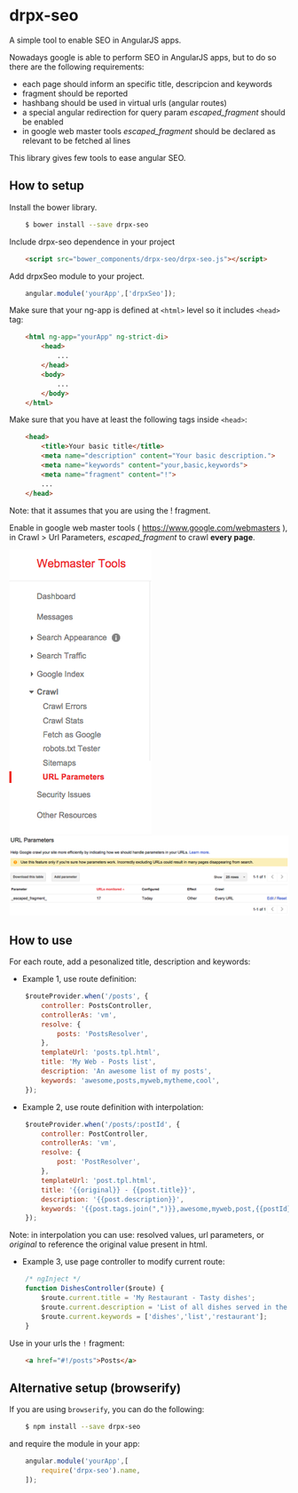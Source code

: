 drpx-seo
========

A simple tool to enable SEO in AngularJS apps.

Nowadays google is able to perform SEO in AngularJS apps, but to do so there are the following requirements:

- each page should inform an specific title, descripcion and keywords
- fragment should be reported
- hashbang should be used in virtual urls (angular routes)
- a special angular redirection for query param _escaped_fragment_ should be enabled
- in google web master tools _escaped_fragment_ should be declared as relevant to be fetched al lines

This library gives few tools to ease angular SEO.



How to setup
------------

Install the bower library.

```bash
    $ bower install --save drpx-seo
```

Include drpx-seo dependence in your project

```html
    <script src="bower_components/drpx-seo/drpx-seo.js"></script>
```

Add drpxSeo module to your project.

```javascript
    angular.module('yourApp',['drpxSeo']);
```

Make sure that your ng-app is defined at `<html>` level so it includes `<head>` tag:

```html
    <html ng-app="yourApp" ng-strict-di>
        <head>
            ...
        </head>
        <body>
            ...
        </body>
    </html>
```

Make sure that you have at least the following tags inside `<head>`:

```html
    <head>
        <title>Your basic title</title>
        <meta name="description" content="Your basic description.">
        <meta name="keywords" content="your,basic,keywords">
        <meta name="fragment" content="!">
        ...
    </head>
```

  Note: that it assumes that you are using the ! fragment.

Enable in google web master tools ( https://www.google.com/webmasters ), in Crawl > Url Parameters, _escaped_fragment_ to crawl **every page**.

![Google Web Master Tools Crawl](./wmt-crawl.png)
![Google Web Master Tools Parameters](./wmt-urlparameters.png)



How to use
----------

For each route, add a pesonalized title, description and keywords:

- Example 1, use route definition:

```javascript
    $routeProvider.when('/posts', {
        controller: PostsController,
        controllerAs: 'vm',
        resolve: {
            posts: 'PostsResolver',
        },
        templateUrl: 'posts.tpl.html',
        title: 'My Web - Posts list',
        description: 'An awesome list of my posts',
        keywords: 'awesome,posts,myweb,mytheme,cool',
    });
```

- Example 2, use route definition with interpolation:

```javascript
    $routeProvider.when('/posts/:postId', {
        controller: PostController,
        controllerAs: 'vm',
        resolve: {
            post: 'PostResolver',
        },
        templateUrl: 'post.tpl.html',
        title: '{{original}} - {{post.title}}',
        description: '{{post.description}}',
        keywords: '{{post.tags.join(",")}},awesome,myweb,post,{{postId}}',
    });
```

  Note: in interpolation you can use: resolved values, url parameters, or _original_ to reference the original value present in html.

- Example 3, use page controller to modify current route:

```javascript
    /* ngInject */
    function DishesController($route) {
        $route.current.title = 'My Restaurant - Tasty dishes';
        $route.current.description = 'List of all dishes served in the restaurant';
        $route.current.keywords = ['dishes','list','restaurant'];
    }
```

Use in your urls the `!` fragment:

```html
    <a href="#!/posts">Posts</a>
```


Alternative setup (browserify)
------------------------------

If you are using `browserify`, you can do the following:

```bash
    $ npm install --save drpx-seo
```

and require the module in your app:

```javascript
    angular.module('yourApp',[
        require('drpx-seo').name,
    ]);
```


